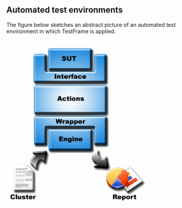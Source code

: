 ## Automated test environments

The figure below sketches an abstract picture of an automated test environment in which TestFrame is applied.

![Figure 1](TFEBuildingBlocks.jpg)
